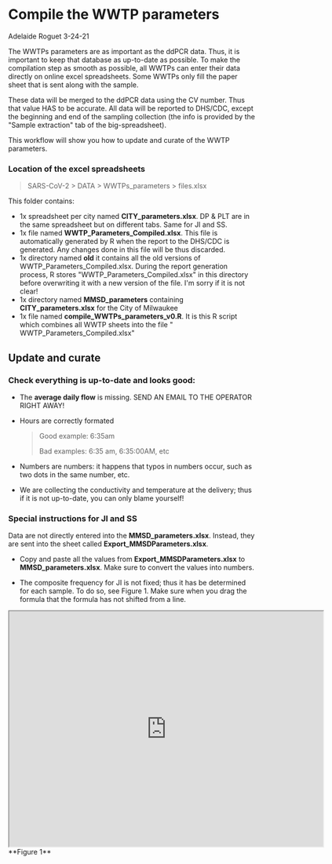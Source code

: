 # Compile the WWTP parameters

Adelaide Roguet 3-24-21

The WWTPs parameters are as important as the ddPCR data. Thus, it is important to keep that database as up-to-date as possible. To make the compilation step as smooth as possible, all WWTPs can enter their data directly on online excel spreadsheets. Some WWTPs only fill the paper sheet that is sent along with the sample.

These data will be merged to the ddPCR data using the CV number. Thus that value HAS to be accurate. All data will be reported to DHS/CDC, except the beginning and end of the sampling collection (the info is provided by the "Sample extraction" tab of the big-spreadsheet).

This workflow will show you how to update and curate of the WWTP parameters.





### Location of the excel spreadsheets

> SARS-CoV-2 > DATA > WWTPs_parameters > files.xlsx

This folder contains: 

-  1x spreadsheet per city named **CITY_parameters.xlsx**. DP & PLT are in the same spreadsheet but on different tabs. Same for JI and SS.
- 1x file named **WWTP_Parameters_Compiled.xlsx**. This file is automatically generated by R when the report to the DHS/CDC is generated. Any changes done in this file will be thus discarded.
- 1x directory named **old** it contains all the old versions of WWTP_Parameters_Compiled.xlsx. During the report generation process, R stores "WWTP_Parameters_Compiled.xlsx" in this directory before overwriting it with a new version of the file. I'm sorry if it is not clear!
- 1x directory named **MMSD_parameters** containing **CITY_parameters.xlsx** for the City of Milwaukee
- 1x file named **compile_WWTPs_parameters_v0.R**. It is this R script which combines all WWTP sheets into the file " WWTP_Parameters_Compiled.xlsx"







## Update and curate



### Check everything is up-to-date and looks good: 

- The **average daily flow** is missing. SEND AN EMAIL TO THE OPERATOR RIGHT AWAY!

- Hours are correctly formated

  > Good example: 6:35am
  >
  > Bad examples: 6:35 am, 6:35:00AM, etc

- Numbers are numbers: it happens that typos in numbers occur, such as two dots in the same number, etc.

- We are collecting the conductivity and temperature at the delivery; thus if it is not up-to-date, you can only blame yourself!



### Special instructions for JI and SS

Data are not directly entered into the **MMSD_parameters.xlsx**. Instead, they are sent into the sheet called **Export_MMSDParameters.xlsx**.

- Copy and paste all the values from **Export_MMSDParameters.xlsx** to **MMSD_parameters.xlsx**. Make sure to convert the values into numbers. 

- The composite frequency for JI is not fixed; thus it has be determined for each sample. To do so, see Figure 1. Make sure when you drag the formula that the formula has not shifted from a line. 

<iframe src="https://drive.google.com/file/d/1G3aPlQv9mytcHlrhcyvgZXNz84oqV0pK/preview" width="640" height="480"></iframe>
  **Figure 1**

